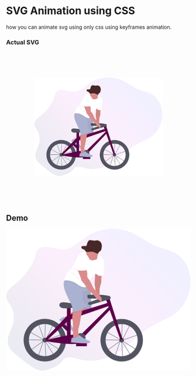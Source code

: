 # SVG Animation using CSS
how you can animate svg using only css using keyframes animation.

### Actual SVG

<div style="text-align:center;padding:70px 10px">
    <img src="./images/men_svg.svg" width="350px"/>
</div>

## Demo
[![Watch the video](./images/men_svg.svg)](./images/demo.mp4)
